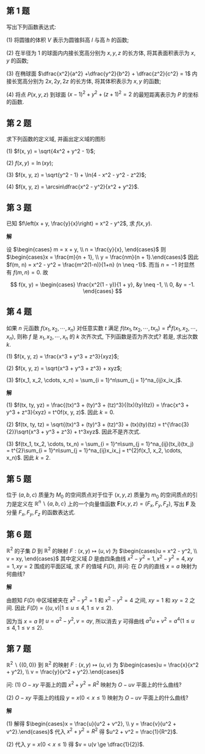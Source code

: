 ﻿## 第 1 题

写出下列函数表达式:

(1) 将圆锥的体积 $V$ 表示为圆锥斜高 $l$ 与高 $h$ 的函数;

(2) 在半径为 $1$ 的球面内内接长宽高分别为 $x, y, z$ 的长方体, 将其表面积表示为 $x, y$ 的函数;

(3) 在椭球面 $\dfrac{x^2}{a^2} +\dfrac{y^2}{b^2} + \dfrac{z^2}{c^2} = 1$ 内接长宽高分别为 $2x, 2y, 2z$ 的长方体, 将其体积表示为 $x, y$ 的函数;

(4) 将点 $P(x, y, z)$ 到球面 $(x - 1)^2 + y^2 + (z + 1)^2 = 2$ 的最短距离表示为 $P$ 的坐标的函数.

## 第 2 题

求下列函数的定义域, 并画出定义域的图形

(1) $f(x, y) = \sqrt{4x^2 + y^2 - 1}$;

(2) $f(x, y) = \ln(xy)$;

(3) $f(x, y, z) = \sqrt{y^2 - 1} + \ln(4 - x^2 - y^2 - z^2)$;

(4) $f(x, y, z) = \arcsin\dfrac{x^2 - y^2}{x^2 + y^2}$.

## 第 3 题

已知 $f\left(x + y, \frac{y}{x}\right) = x^2 - y^2$, 求 $f(x, y)$.

**解**

设 $\begin{cases} m = x + y, \\ n = \frac{y}{x}, \end{cases}$ 则 $\begin{cases}x = \frac{m}{n + 1}, \\ y = \frac{nm}{n + 1}.\end{cases}$ 因此 $f(m, n) = x^2 - y^2 = \frac{m^2(1-n)}{1+n} (n \neq -1)$. 而当 $n = -1$ 时显然有 $f(m, n) = 0$. 故

$$
f(x, y) = \begin{cases}
    \frac{x^2(1 - y)}{1 + y}, &y \neq -1, \\
    0, &y = -1.
\end{cases}
$$

## 第 4 题

如果 $n$ 元函数 $f(x_1, x_2, \cdots, x_n)$ 对任意实数 $t$ 满足 $f(tx_1, tx_2, \cdots, tx_n) = t^kf(x_1, x_2, \cdots, x_n)$, 则称 $f$ 是 $x_1, x_2, \cdots, x_n$ 的 $k$ 次齐次式, 下列函数是否为齐次式? 若是, 求出次数 $k$.

(1) $f(x, y, z) = \frac{x^3 + y^3 + z^3}{xyz}$;

(2) $f(x, y, z) = \sqrt{x^3 + y^3 + z^3} + xyz$;

(3) $f(x_1, x_2, \cdots, x_n) = \sum_{i = 1}^n\sum_{j = 1}^na_{ij}x_ix_j$.

**解**

(1) $f(tx, ty, yz) = \frac{(tx)^3 + (ty)^3 + (tz)^3}{(tx)(ty)(tz)} = \frac{x^3 + y^3 + z^3}{xyz} = t^0f(x, y, z)$. 因此 $k = 0$.

(2) $f(tx, ty, tz) = \sqrt{(tx)^3 + (ty)^3 + (tz)^3} + (tx)(ty)(tz) = t^{\frac{3}{2}}\sqrt{x^3 + y^3 + z^3} + t^3xyz$. 因此不是齐次式.

(3) $f(tx_1, tx_2, \cdots, tx_n) = \sum_{i = 1}^n\sum_{j = 1}^na_{ij}(tx_i)(tx_j) = t^{2}\sum_{i = 1}^n\sum_{j = 1}^na_{ij}x_ix_j = t^{2}f(x_1, x_2, \cdots, x_n)$. 因此 $k = 2$​.

## 第 5 题

位于 $(a, b, c)$ 质量为 $M_0$ 的空间质点对于位于 $(x, y, z)$ 质量为 $m_0$ 的空间质点的引力是定义在 $\mathbb{R}^n\backslash\{a, b, c\}$ 上的一个向量值函数 $\mathbf{F}(x, y, z) = (F_x, F_y, F_z)$, 写出 $\mathbf{F}$ 及分量 $F_x, F_y, F_z$ 的函数表达式.

## 第 6 题

$\mathbb{R}^2$ 的子集 $D$ 到 $\mathbb{R}^2$ 的映射 $F:(x, y)\mapsto (u, v)$ 为 $\begin{cases}u = x^2 - y^2, \\ v = xy, \end{cases}$ 其中定义域 $D$ 是由四条曲线 $x^2 - y^2 = 1, x^2 - y^2 = 4, xy = 1, xy = 2$ 围成的平面区域, 求 $F$ 的值域 $F(D)$, 并问: 在 $D$ 内的直线 $x = a$ 映射为何曲线?

**解**

由题知 $F(D)$ 中区域被夹在 $x^2 - y^2 = 1$ 和 $x^2 - y^2 = 4$ 之间, $xy = 1$ 和 $xy = 2$ 之间. 因此 $F(D) = \{(u, v) | 1 \le u \le 4, 1 \le v \le 2\}$.

因为当 $x = a$ 时 $u = a^2 - y^2, v = ay$, 所以消去 $y$ 可得曲线 $a^2u + v^2 = a^4 (1 \le u \le 4, 1 \le v \le 2)$.

## 第 7 题

$\mathbb{R}^2 \backslash \{(0, 0)\}$ 到 $\mathbb{R}^2$ 的映射 $F:(x, y) \mapsto (u, v)$ 为 $\begin{cases}u = \frac{x}{x^2 + y^2}, \\ v = \frac{y}{x^2 + y^2}.\end{cases}$

问: (1) $O-xy$ 平面上的圆 $x^2 + y^2 = R^2$ 映射为 $O-uv$ 平面上的什么曲线?

(2) $O-xy$ 平面上的线段 $y = x(0 < x \le 1)$ 映射为 $O-uv$ 平面上的什么曲线?

**解**

(1) 解得 $\begin{cases}x = \frac{u}{u^2 + v^2}, \\ y = \frac{v}{u^2 + v^2}.\end{cases}$ 代入 $x^2 + y^2 = R^2$ 得 $u^2 + v^2 = \frac{1}{R^2}$.

(2) 代入 $y = x(0 < x \le 1)$ 得 $v = u(v \ge \dfrac{1}{2})$.

